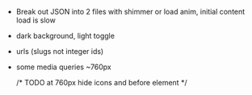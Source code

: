 - Break out JSON into 2 files with shimmer or load anim, initial content load is slow
- dark background, light toggle
- urls (slugs not integer ids)
- some media queries ~760px
    <!-- TODO color themes? or color toggle or something cool -->

    <!-- Heading, date, play buttom -->
    <!-- TODO add gradient to text? -->
    /* TODO at 760px hide icons and before element */
